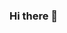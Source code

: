 ### Hi there 👋

<!--
**DhananjayaMax/DhananjayaMax** is a ✨ _special_ ✨ repository because its `README.md` (this file) appears on your GitHub profile.

Here are some ideas to get you started:

- 🔭 I’m currently working on ...
- 🌱 I’m currently learning ... python 
- 👯 I’m looking to collaborate on ...
- 🤔 I’m looking for help with ...
- 💬 Ask me about ...
- 📫 How to reach me: ...dhananjaya.github@gmail.com
- 😄 Pronouns: ...
- ⚡ Fun fact: ...
-->
